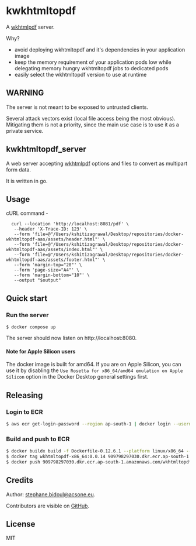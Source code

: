 # kwkhtmltopdf

A [wkhtmlpdf](https://wkhtmltopdf.org) server.

Why?

- avoid deploying wkhtmltopdf and it's dependencies in your application image
- keep the memory requirement of your application pods low while delegating
  memory hungry wkhtmltopdf jobs to dedicated pods
- easily select the wkhtmltopdf version to use at runtime

## WARNING

The server is not meant to be exposed to untrusted clients.

Several attack vectors exist (local file access being the most obvious).
Mitigating them is not a priority, since the main use case is
to use it as a private service.

## kwkhtmltopdf_server

A web server accepting [wkhtmlpdf](https://wkhtmltopdf.org) options and files
to convert as multipart form data.

It is written in go.

## Usage

cURL command - 
```curl
  curl --location 'http://localhost:8081/pdf' \
   --header 'X-Trace-ID: 123' \
   --form 'file=@"/Users/kshitizagrawal/Desktop/repositories/docker-wkhtmltopdf-aas/assets/header.html"' \
   --form 'file=@"/Users/kshitizagrawal/Desktop/repositories/docker-wkhtmltopdf-aas/assets/index.html"' \
   --form 'file=@"/Users/kshitizagrawal/Desktop/repositories/docker-wkhtmltopdf-aas/assets/footer.html"' \
   --form 'margin-top="20"' \
   --form 'page-size="A4"' \
   --form 'margin-bottom="10"' \
   --output "$output"
```


## Quick start

### Run the server

```
$ docker compose up
```

The server should now listen on http://localhost:8080.

#### Note for Apple Silicon users

The docker image is built for amd64. If you are on Apple Silicon,
you can use it by disabling the `Use Rosetta for x86_64/amd64 emulation on Apple Silicon` option
in the Docker Desktop general settings first.

## Releasing

### Login to ECR

```sh
$ aws ecr get-login-password --region ap-south-1 | docker login --username AWS --password-stdin 909798297030.dkr.ecr.ap-south-1.amazonaws.com
```

### Build and push to ECR

```sh
$ docker buildx build -f Dockerfile-0.12.6.1 --platform linux/x86_64 --load --tag wkhtmltopdf-x86_64:0.0.14 .
$ docker tag wkhtmltopdf-x86_64:0.0.14 909798297030.dkr.ecr.ap-south-1.amazonaws.com/wkhtmltopdf-x86_64:0.0.14
$ docker push 909798297030.dkr.ecr.ap-south-1.amazonaws.com/wkhtmltopdf-x86_64:0.0.14
```

## Credits

Author: stephane.bidoul@acsone.eu.

Contributors are visible on
[GitHub](https://github.com/acsone/kwkhtmltopdf/graphs/contributors).

## License

MIT
